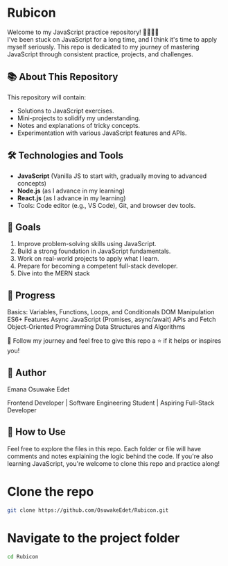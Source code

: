 # Rubicon

Welcome to my JavaScript practice repository! 👩‍💻👨‍💻  
I've been stuck on JavaScript for a long time, and I think it's time to apply myself seriously. This repo is dedicated to my journey of mastering JavaScript through consistent practice, projects, and challenges.

## 📚 About This Repository
This repository will contain:
- Solutions to JavaScript exercises.
- Mini-projects to solidify my understanding.
- Notes and explanations of tricky concepts.
- Experimentation with various JavaScript features and APIs.

## 🛠️ Technologies and Tools
- **JavaScript** (Vanilla JS to start with, gradually moving to advanced concepts)
- **Node.js** (as I advance in my learning)
- **React.js** (as I advance in my learning)
- Tools: Code editor (e.g., VS Code), Git, and browser dev tools.

## 🌱 Goals
1. Improve problem-solving skills using JavaScript.
2. Build a strong foundation in JavaScript fundamentals.
3. Work on real-world projects to apply what I learn.
4. Prepare for becoming a competent full-stack developer.
5. Dive into the MERN stack

 ## 🧭 Progress
 Basics: Variables, Functions, Loops, and Conditionals
 DOM Manipulation
 ES6+ Features
 Async JavaScript (Promises, async/await)
 APIs and Fetch
 Object-Oriented Programming
 Data Structures and Algorithms

🌟 Follow my journey and feel free to give this repo a ⭐ if it helps or inspires you!

## 🔖 Author
Emana Osuwake Edet

Frontend Developer | Software Engineering Student | Aspiring Full-Stack Developer

## 🔗 How to Use
Feel free to explore the files in this repo. Each folder or file will have comments and notes explaining the logic behind the code. If you're also learning JavaScript, you're welcome to clone this repo and practice along!


# Clone the repo
```bash
git clone https://github.com/OsuwakeEdet/Rubicon.git
```
# Navigate to the project folder
```bash
cd Rubicon
```
